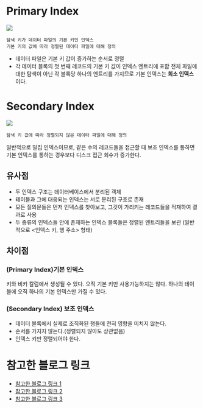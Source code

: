 # Primary Index

![](https://velog.velcdn.com/images/blooper20/post/d161e4b0-67a0-4d7c-b828-7c001068d8f8/image.png)

```
탐색 키가 데이터 파일의 기본 키인 인덱스
기본 키의 값에 따라 정렬된 데이터 파일에 대해 정의
```

- 데이터 파일은 기본 키 값이 증가하는 순서로 정렬
- 각 데이터 블록의 첫 번째 레코드의 기본 키 값이 인덱스 엔트리에 포함
  전체 파일에 대한 탐색이 아닌 각 블록당 하나의 엔트리를 가지므로 기본 인덱스는 **희소 인덱스**이다.

# Secondary Index

![](https://velog.velcdn.com/images/blooper20/post/306d0c11-bb9f-4416-9555-eda6bbfa12c6/image.png)

```
탐색 키 값에 따라 정렬되지 않은 데이터 파일에 대해 정의
```

일반적으로 밀집 인덱스이므로, 같은 수의 레코드들을 접근할 때 보조 인덱스를 통하면 기본 인덱스를 통하는 경우보다 디스크 접근 회수가 증가한다.

## 유사점

- 두 인덱스 구조는 데이터베이스에서 분리된 객체
- 테이블과 그에 대응되는 인덱스는 서로 분리된 구조로 존재
- 모든 질의문들은 먼저 인덱스를 찾아보고, 그것이 가리키는 레코드들을 적재하여 결과로 사용
- 두 종류의 인덱스들 안에 존재하는 인덱스 블록들은 정렬된 엔트리들을 보관
  (일반적으로 <인덱스 키, 행 주소> 형태)

## 차이점

### (Primary Index)기본 인덱스

키와 비키 칼럼에서 생성될 수 있다.
오직 기본 키만 사용가능하지는 않다.
하나의 테이블에 오직 하나의 기본 인덱스만 가질 수 있다.

### (Secondary Index) 보조 인덱스

- 데이터 블록에서 실제로 조직화된 행들에 전혀 영향을 미치지 않는다.
- 순서를 가지지 않는다.(정렬되지 않아도 상관없음)
- 인덱스 키만 정렬되어야 한다.

# 참고한 블로그 링크

- [참고한 블로그 링크 1](https://dduddublog.tistory.com/34)
- [참고한 블로그 링크 2](https://libertegrace.tistory.com/entry/Database-Database-Index)
- [참고한 블로그 링크 3](https://m.blog.naver.com/remocon33/221037713789)
